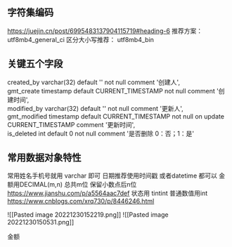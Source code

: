 ## 字符集编码
https://juejin.cn/post/6995483137904115719#heading-6
推荐方案：utf8mb4_general_ci
区分大小写推荐： utf8mb4_bin



## 关键五个字段
created_by        varchar(32)  default ''                not null comment '创建人',  
gmt_create        timestamp    default CURRENT_TIMESTAMP not null comment '创建时间',  
modified_by       varchar(32)  default ''                not null comment '更新人',  
gmt_modified      timestamp    default CURRENT_TIMESTAMP not null on update CURRENT_TIMESTAMP comment '更新时间',  
is_deleted        int          default 0                 not null comment '是否删除 0：否；1：是'


## 常用数据对象特性

常用姓名手机号就用 varchar 即可
日期推荐使用时间戳 或者datetime 都可以
金额用DECIMAL(m,n)  总共m位 保留小数点后n位  https://www.jianshu.com/p/a5564aac7def
状态用 tintint
普通数值用int
https://www.cnblogs.com/xrq730/p/8446246.html  

![[Pasted image 20221230152219.png]]
![[Pasted image 20221230150531.png]]

金额






